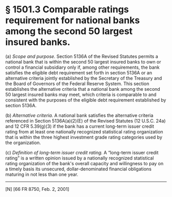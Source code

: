 # § 1501.3   Comparable ratings requirement for national banks among the second 50 largest insured banks.

(a) *Scope and purpose.* Section 5136A of the Revised Statutes permits a national bank that is within the second 50 largest insured banks to own or control a financial subsidiary only if, among other requirements, the bank satisfies the eligible debt requirement set forth in section 5136A or an alternative criteria jointly established by the Secretary of the Treasury and the Board of Governors of the Federal Reserve System. This section establishes the alternative criteria that a national bank among the second 50 largest insured banks may meet, which criteria is comparable to and consistent with the purposes of the eligible debt requirement established by section 5136A. 


(b) *Alternative criteria.* A national bank satisfies the alternative criteria referenced in Section 5136A(a)(2)(E) of the Revised Statutes (12 U.S.C. 24a) and 12 CFR 5.39(g)(3) if the bank has a current long-term issuer credit rating from at least one nationally recognized statistical rating organization that is within the three highest investment grade rating categories used by the organization. 


(c) *Definition of long-term issuer credit rating.* A “long-term issuer credit rating” is a written opinion issued by a nationally recognized statistical rating organization of the bank's overall capacity and willingness to pay on a timely basis its unsecured, dollar-denominated financial obligations maturing in not less than one year.



---

[N] [66 FR 8750, Feb. 2, 2001]




